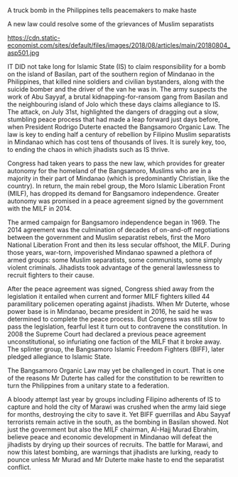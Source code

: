 A truck bomb in the Philippines tells peacemakers to make haste

A new law could resolve some of the grievances of Muslim separatists

https://cdn.static-economist.com/sites/default/files/images/2018/08/articles/main/20180804_asp501.jpg

IT DID not take long for Islamic State (IS) to claim responsibility for a bomb on the island of Basilan, part of the southern region of Mindanao in the Philippines, that killed nine soldiers and civilian bystanders, along with the suicide bomber and the driver of the van he was in. The army suspects the work of Abu Sayyaf, a brutal kidnapping-for-ransom gang from Basilan and the neighbouring island of Jolo which these days claims allegiance to IS. The attack, on July 31st, highlighted the dangers of dragging out a slow, stumbling peace process that had made a leap forward just days before, when President Rodrigo Duterte enacted the Bangsamoro Organic Law. The law is key to ending half a century of rebellion by Filipino Muslim separatists in Mindanao which has cost tens of thousands of lives. It is surely key, too, to ending the chaos in which jihadists such as IS thrive.

Congress had taken years to pass the new law, which provides for greater autonomy for the homeland of the Bangsamoro, Muslims who are in a majority in their part of Mindanao (which is predominantly Christian, like the country). In return, the main rebel group, the Moro Islamic Liberation Front (MILF), has dropped its demand for Bangsamoro independence. Greater autonomy was promised in a peace agreement signed by the government with the MILF in 2014.

The armed campaign for Bangsamoro independence began in 1969. The 2014 agreement was the culmination of decades of on-and-off negotiations between the government and Muslim separatist rebels, first the Moro National Liberation Front and then its less secular offshoot, the MILF. During those years, war-torn, impoverished Mindanao spawned a plethora of armed groups: some Muslim separatists, some communists, some simply violent criminals. Jihadists took advantage of the general lawlessness to recruit fighters to their cause.

After the peace agreement was signed, Congress shied away from the legislation it entailed when current and former MILF fighters killed 44 paramilitary policemen operating against jihadists. When Mr Duterte, whose power base is in Mindanao, became president in 2016, he said he was determined to complete the peace process. But Congress was still slow to pass the legislation, fearful lest it turn out to contravene the constitution. In 2008 the Supreme Court had declared a previous peace agreement unconstitutional, so infuriating one faction of the MILF that it broke away. The splinter group, the Bangsamoro Islamic Freedom Fighters (BIFF), later pledged allegiance to Islamic State.

The Bangsamoro Organic Law may yet be challenged in court. That is one of the reasons Mr Duterte has called for the constitution to be rewritten to turn the Philippines from a unitary state to a federation.

A bloody attempt last year by groups including Filipino adherents of IS to capture and hold the city of Marawi was crushed when the army laid siege for months, destroying the city to save it. Yet BIFF guerrillas and Abu Sayyaf terrorists remain active in the south, as the bombing in Basilan showed. Not just the government but also the MILF chairman, Al-Hajj Murad Ebrahim, believe peace and economic development in Mindanao will defeat the jihadists by drying up their sources of recruits. The battle for Marawi, and now this latest bombing, are warnings that jihadists are lurking, ready to pounce unless Mr Murad and Mr Duterte make haste to end the separatist conflict.